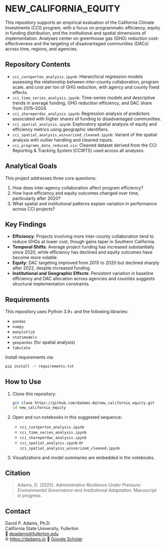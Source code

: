 # NEW_CALIFORNIA_EQUITY

This repository supports an empirical evaluation of the California Climate Investments (CCI) program, with a focus on programmatic efficiency, equity in funding distribution, and the institutional and spatial dimensions of implementation. Analyses center on greenhouse gas (GHG) reduction cost-effectiveness and the targeting of disadvantaged communities (DACs) across time, regions, and agencies.

## Repository Contents

- `cci_costperton_analysis.ipynb`: Hierarchical regression models assessing the relationship between inter-county collaboration, program scale, and cost per ton of GHG reduction, with agency and county fixed effects.
- `cci_time_series_analysis.ipynb`: Time-series models and descriptive trends in average funding, GHG reduction efficiency, and DAC share from 2015–2024.
- `cci_shareperdac_analysis.ipynb`: Regression analysis of predictors associated with higher shares of funding to disadvantaged communities.
- `cci_spatial_analysis.ipynb`: Exploratory spatial analysis of equity and efficiency metrics using geographic identifiers.
- `cci_spatial_analysis_winsorized_cleaned.ipynb`: Variant of the spatial analysis with outlier handling and cleaned inputs.
- `cci_programs_data_reduced.csv`: Cleaned dataset derived from the CCI Reporting & Tracking System (CCIRTS) used across all analyses.

## Analytical Goals

This project addresses three core questions:
1. How does inter-agency collaboration affect program efficiency?
2. How have efficiency and equity outcomes changed over time, particularly after 2020?
3. What spatial and institutional patterns explain variation in performance across CCI projects?

## Key Findings

- **Efficiency**: Projects involving more inter-county collaboration tend to reduce GHGs at lower cost, though gains taper in Southern California.
- **Temporal Shifts**: Average project funding has increased substantially since 2020, while efficiency has declined and equity outcomes have become more volatile.
- **Equity**: DAC targeting improved from 2015 to 2020 but declined sharply after 2022, despite increased funding.
- **Institutional and Geographic Effects**: Persistent variation in baseline efficiency and DAC allocation across agencies and counties suggests structural implementation constraints.

## Requirements

This repository uses Python 3.9+ and the following libraries:

- `pandas`
- `numpy`
- `matplotlib`
- `statsmodels`
- `geopandas` (for spatial analysis)
- `tabulate`

Install requirements via:

```bash
pip install -r requirements.txt
```

## How to Use

1. Clone this repository:
   ```bash
   git clone https://github.com/dadams-AU/new_california_equity.git
   cd new_california_equity
   ```

2. Open and run notebooks in this suggested sequence:
   - `cci_costperton_analysis.ipynb`
   - `cci_time_series_analysis.ipynb`
   - `cci_shareperdac_analysis.ipynb`
   - `cci_spatial_analysis.ipynb` or `cci_spatial_analysis_winsorized_cleaned.ipynb`

3. Visualizations and model summaries are embedded in the notebooks.

## Citation

> Adams, D. (2025). *Administrative Resilience Under Pressure: Environmental Governance and Institutional Adaptation*. Manuscript in progress.

## Contact

David P. Adams, Ph.D.  
California State University, Fullerton  
📧 dpadams@fullerton.edu  
🌐 https://dadams.io
📄 [Google Scholar](https://scholar.google.com/citations?user=Pg3KXfkAAAAJ&hl=en)
